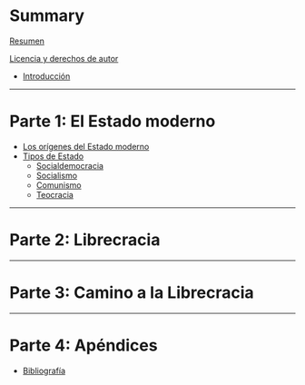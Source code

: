 # Summary

[Resumen](resumen.md)

[Licencia y derechos de autor](licencia.md)

- [Introducción](introduccion.md)

---

# Parte 1: El Estado moderno

- [Los orígenes del Estado moderno]()
- [Tipos de Estado]()
   - [Socialdemocracia]()
   - [Socialismo]()
   - [Comunismo]()
   - [Teocracia]()

---

# Parte 2: Librecracia

---

# Parte 3: Camino a la Librecracia

---

# Parte 4: Apéndices

- [Bibliografía]()